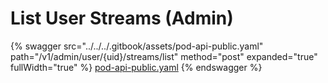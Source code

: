 # List User Streams (Admin)

{% swagger src="../../../.gitbook/assets/pod-api-public.yaml" path="/v1/admin/user/{uid}/streams/list" method="post" expanded="true" fullWidth="true" %}
[pod-api-public.yaml](../../../.gitbook/assets/pod-api-public.yaml)
{% endswagger %}